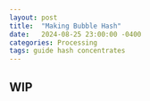 ```yaml
---
layout: post
title:  "Making Bubble Hash"
date:   2024-08-25 23:00:00 -0400
categories: Processing
tags: guide hash concentrates 
---
```


## WIP
